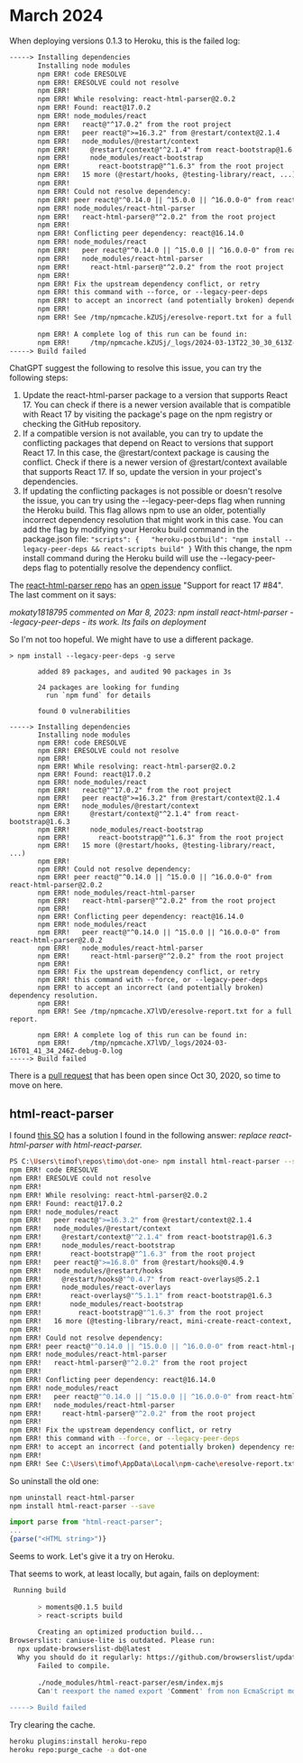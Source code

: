 # March 2024

When deploying versions 0.1.3 to Heroku, this is the failed log:

```txt
-----> Installing dependencies
       Installing node modules
       npm ERR! code ERESOLVE
       npm ERR! ERESOLVE could not resolve
       npm ERR! 
       npm ERR! While resolving: react-html-parser@2.0.2
       npm ERR! Found: react@17.0.2
       npm ERR! node_modules/react
       npm ERR!   react@"^17.0.2" from the root project
       npm ERR!   peer react@">=16.3.2" from @restart/context@2.1.4
       npm ERR!   node_modules/@restart/context
       npm ERR!     @restart/context@"^2.1.4" from react-bootstrap@1.6.3
       npm ERR!     node_modules/react-bootstrap
       npm ERR!       react-bootstrap@"^1.6.3" from the root project
       npm ERR!   15 more (@restart/hooks, @testing-library/react, ...)
       npm ERR! 
       npm ERR! Could not resolve dependency:
       npm ERR! peer react@"^0.14.0 || ^15.0.0 || ^16.0.0-0" from react-html-parser@2.0.2
       npm ERR! node_modules/react-html-parser
       npm ERR!   react-html-parser@"^2.0.2" from the root project
       npm ERR! 
       npm ERR! Conflicting peer dependency: react@16.14.0
       npm ERR! node_modules/react
       npm ERR!   peer react@"^0.14.0 || ^15.0.0 || ^16.0.0-0" from react-html-parser@2.0.2
       npm ERR!   node_modules/react-html-parser
       npm ERR!     react-html-parser@"^2.0.2" from the root project
       npm ERR! 
       npm ERR! Fix the upstream dependency conflict, or retry
       npm ERR! this command with --force, or --legacy-peer-deps
       npm ERR! to accept an incorrect (and potentially broken) dependency resolution.
       npm ERR! 
       npm ERR! See /tmp/npmcache.kZUSj/eresolve-report.txt for a full report.
       
       npm ERR! A complete log of this run can be found in:
       npm ERR!     /tmp/npmcache.kZUSj/_logs/2024-03-13T22_30_30_613Z-debug-0.log
-----> Build failed
```

ChatGPT suggest the following to resolve this issue, you can try the following steps:

1. Update the react-html-parser package to a version that supports React 17. You can check if there is a newer version available that is compatible with React 17 by visiting the package's page on the npm registry or checking the GitHub repository.
2. If a compatible version is not available, you can try to update the conflicting packages that depend on React to versions that support React 17. In this case, the @restart/context package is causing the conflict. Check if there is a newer version of @restart/context available that supports React 17. If so, update the version in your project's dependencies.
3. If updating the conflicting packages is not possible or doesn't resolve the issue, you can try using the --legacy-peer-deps flag when running the Heroku build. This flag allows npm to use an older, potentially incorrect dependency resolution that might work in this case. You can add the flag by modifying your Heroku build command in the package.json file: ```"scripts": {   "heroku-postbuild": "npm install --legacy-peer-deps && react-scripts build" }```  With this change, the npm install command during the Heroku build will use the --legacy-peer-deps flag to potentially resolve the dependency conflict.

The [react-html-parser repo](https://github.com/peternewnham/react-html-parser) has an [open issue](https://github.com/peternewnham/react-html-parser/issues/84) "Support for react 17 #84".  The last comment on it says:

*mokaty1818795 commented on Mar 8, 2023: npm install react-html-parser --legacy-peer-deps - its work.  Its fails on deployment*

So I'm not too hopeful.  We might have to use a different package.

```log
> npm install --legacy-peer-deps -g serve
       
       added 89 packages, and audited 90 packages in 3s
       
       24 packages are looking for funding
         run `npm fund` for details
       
       found 0 vulnerabilities
       
-----> Installing dependencies
       Installing node modules
       npm ERR! code ERESOLVE
       npm ERR! ERESOLVE could not resolve
       npm ERR! 
       npm ERR! While resolving: react-html-parser@2.0.2
       npm ERR! Found: react@17.0.2
       npm ERR! node_modules/react
       npm ERR!   react@"^17.0.2" from the root project
       npm ERR!   peer react@">=16.3.2" from @restart/context@2.1.4
       npm ERR!   node_modules/@restart/context
       npm ERR!     @restart/context@"^2.1.4" from react-bootstrap@1.6.3
       npm ERR!     node_modules/react-bootstrap
       npm ERR!       react-bootstrap@"^1.6.3" from the root project
       npm ERR!   15 more (@restart/hooks, @testing-library/react, ...)
       npm ERR! 
       npm ERR! Could not resolve dependency:
       npm ERR! peer react@"^0.14.0 || ^15.0.0 || ^16.0.0-0" from react-html-parser@2.0.2
       npm ERR! node_modules/react-html-parser
       npm ERR!   react-html-parser@"^2.0.2" from the root project
       npm ERR! 
       npm ERR! Conflicting peer dependency: react@16.14.0
       npm ERR! node_modules/react
       npm ERR!   peer react@"^0.14.0 || ^15.0.0 || ^16.0.0-0" from react-html-parser@2.0.2
       npm ERR!   node_modules/react-html-parser
       npm ERR!     react-html-parser@"^2.0.2" from the root project
       npm ERR! 
       npm ERR! Fix the upstream dependency conflict, or retry
       npm ERR! this command with --force, or --legacy-peer-deps
       npm ERR! to accept an incorrect (and potentially broken) dependency resolution.
       npm ERR! 
       npm ERR! See /tmp/npmcache.X7lVD/eresolve-report.txt for a full report.
       
       npm ERR! A complete log of this run can be found in:
       npm ERR!     /tmp/npmcache.X7lVD/_logs/2024-03-16T01_41_34_246Z-debug-0.log
-----> Build failed
```

There is a [pull request](https://github.com/peternewnham/react-html-parser/pull/80) that has been open since Oct 30, 2020, so time to move on here.

## html-react-parser

I found [this SO](https://stackoverflow.com/questions/71185391/unable-to-resolve-dependency-for-installing-html-parser) has a solution I found in the following answer: *replace react-html-parser with html-react-parser.*

```sh
PS C:\Users\timof\repos\timo\dot-one> npm install html-react-parser --save
npm ERR! code ERESOLVE
npm ERR! ERESOLVE could not resolve
npm ERR!
npm ERR! While resolving: react-html-parser@2.0.2
npm ERR! Found: react@17.0.2
npm ERR! node_modules/react
npm ERR!   peer react@">=16.3.2" from @restart/context@2.1.4
npm ERR!   node_modules/@restart/context
npm ERR!     @restart/context@"^2.1.4" from react-bootstrap@1.6.3
npm ERR!     node_modules/react-bootstrap
npm ERR!       react-bootstrap@"^1.6.3" from the root project
npm ERR!   peer react@">=16.8.0" from @restart/hooks@0.4.9
npm ERR!   node_modules/@restart/hooks
npm ERR!     @restart/hooks@"^0.4.7" from react-overlays@5.2.1
npm ERR!     node_modules/react-overlays
npm ERR!       react-overlays@"^5.1.1" from react-bootstrap@1.6.3
npm ERR!       node_modules/react-bootstrap
npm ERR!         react-bootstrap@"^1.6.3" from the root project
npm ERR!   16 more (@testing-library/react, mini-create-react-context, ...)
npm ERR!
npm ERR! Could not resolve dependency:
npm ERR! peer react@"^0.14.0 || ^15.0.0 || ^16.0.0-0" from react-html-parser@2.0.2
npm ERR! node_modules/react-html-parser
npm ERR!   react-html-parser@"^2.0.2" from the root project
npm ERR!
npm ERR! Conflicting peer dependency: react@16.14.0
npm ERR! node_modules/react
npm ERR!   peer react@"^0.14.0 || ^15.0.0 || ^16.0.0-0" from react-html-parser@2.0.2
npm ERR!   node_modules/react-html-parser
npm ERR!     react-html-parser@"^2.0.2" from the root project
npm ERR!
npm ERR! Fix the upstream dependency conflict, or retry
npm ERR! this command with --force, or --legacy-peer-deps
npm ERR! to accept an incorrect (and potentially broken) dependency resolution.
npm ERR!
npm ERR! See C:\Users\timof\AppData\Local\npm-cache\eresolve-report.txt for a full report.
```

So uninstall the old one:

```sh
npm uninstall react-html-parser     
npm install html-react-parser --save
```

```js
import parse from "html-react-parser";
...
{parse("<HTML string>")}
```

Seems to work.  Let's give it a try on Heroku.

That seems to work, at least locally, but again, fails on deployment:

```sh
 Running build
       
       > moments@0.1.5 build
       > react-scripts build
       
       Creating an optimized production build...
Browserslist: caniuse-lite is outdated. Please run:
  npx update-browserslist-db@latest
  Why you should do it regularly: https://github.com/browserslist/update-db#readme
       Failed to compile.
       
       ./node_modules/html-react-parser/esm/index.mjs
       Can't reexport the named export 'Comment' from non EcmaScript module (only default export is available)
       
-----> Build failed
```

Try clearing the cache.

```sh
heroku plugins:install heroku-repo
heroku repo:purge_cache -a dot-one
```
